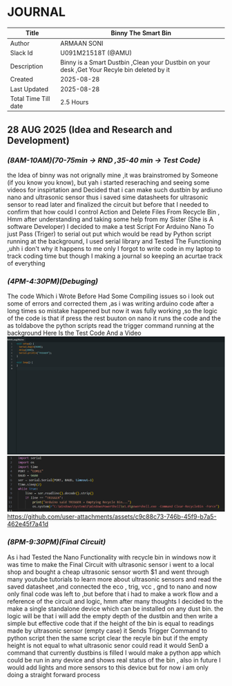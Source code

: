 # JOURNAL

| Title | Binny The Smart Bin|
|-------|---------------------|
| Author | ARMAAN SONI  |
| Slack Id | U091M21518T (@AMU)|
| Description | Binny is a Smart Dustbin ,Clean your Dustbin on your desk ,Get Your Recyle bin deleted by it  |
| Created  | 2025-08-28 |
| Last Updated  | 2025-08-28 |
| Total Time Till date| 2.5 Hours|
## **28 AUG 2025 (Idea and Research and Development)**

### *(8AM-10AM)(70-75min -> RND ,35-40 min -> Test Code)*
the Idea of binny was not orignally mine ,it was brainstromed by Someone (if you know you know), but yah i started reseraching and seeing some videos for inspirtation 
and Decided that i can make such dustbin by ardiuno nano and ultrasonic sensor thus i saved sime datasheets for ultrasonic sensor to read later and finalized the circuit but before that I needed 
to confirm that how could I control Action and Delete Files From Recycle Bin , Hmm after understanding and taking some help from my Sister (She is A software Developer) I decided to make 
a test Script For Arduino Nano To just Pass (Triger) to serial out put which would be read by Python script running at the background, I used serial library and Tested The Functioning ,uhh i 
don't why it happens to me only I forgot to write code in my laptop to track coding time but though I making a journal so keeping an acurtae track of everything

### *(4PM-4:30PM)(Debuging)*
The code Which i Wrote Before Had Some Compiling issues so i look out some of errors and corrected them ,as i was writing arduino code after a long times so mistake happened but now it was fully working ,so the logic of the code is that if press the rest buuton on nano it runs the code and the as toldabove the python scripts read the trigger command running at the background
Here Is the Test Code And a Video
![](https://github.com/Armaan240/BinnyBin/blob/main/Images/Screenshot%20(171).png)
![](https://github.com/Armaan240/BinnyBin/blob/main/Images/Screenshot%20(172).png)
https://github.com/user-attachments/assets/c9c88c73-746b-45f9-b7a5-462e45f7a41d

### *(8PM-9:30PM)(Final Circuit)*
As i had Tested the Nano Functionality with recycle bin in windows now it was time to make the Final Circuit with ultrasonic sensor i went to a local shop and bought a cheap ultrasonic sensor worth $1 and went through many youtube tutorials to learn more about ultrasonic sensors and read the saved datasheet ,and connected the eco , trig, vcc , gnd to nano and now only final code was left to 
,but before that i had to make a work flow and a reference of the circuit and logic, hmm after many thoughts  I decided to the make a single standalone device which can be installed on any dust bin. 
the logic will be that i will add the empty depth of the dustbin and then write a simple but effective code that if the height of the bin is equal to readings made by ultrasonic sensor (empty case) it Sends Trigger Command to python script then the same script clear the recyle bin but if the empty height is not equal to what ultrasonic senor could read it would SenD a command that currently dustbins is filled 
I would make a python app which could be run in any device and shows real status of the bin , also in future I would add lights and more sensors to this device but for now i am only doing a straight forward process
